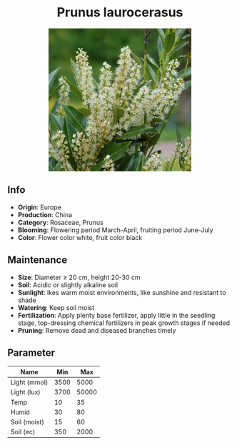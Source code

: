 <h1 align='center'>Prunus laurocerasus</h1>
<p align="center">
    <img 
        align='center'
        width='320'
        src="../images/prunus laurocerasus.png" 
        alt='Prunus laurocerasus' />
</p>

## Info

 - **Origin**: Europe
 - **Production**: China
 - **Category**: Rosaceae, Prunus
 - **Blooming**: Flowering period March-April, fruiting period June-July
 - **Color**: Flower color white, fruit color black

## Maintenance

 - **Size**: Diameter ≥ 20 cm, height 20-30 cm
 - **Soil**: Acidic or slightly alkaline soil
 - **Sunlight**: Ikes warm moist environments, like sunshine and resistant to shade
 - **Watering**: Keep soil moist
 - **Fertilization**: Apply plenty base fertilizer, apply little in the seedling stage, top-dressing chemical fertilizers in peak growth stages if needed
 - **Pruning**: Remove dead and diseased branches timely

## Parameter

| Name         | Min  | Max   |
|--------------|------|-------|
| Light (mmol) | 3500 | 5000  |
| Light (lux)  | 3700 | 50000 |
| Temp         | 10    | 35    |
| Humid        | 30   | 80    |
| Soil (moist) | 15   | 60    |
| Soil (ec)    | 350  | 2000  |